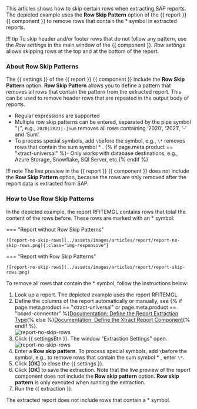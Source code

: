 
This articles shows how to skip certain rows when extracting SAP reports.<br>
The depicted example uses the **Row Skip Pattern** option of the {{ report }} {{ component }} to remove rows that contain the * symbol in extracted reports.

!!! tip
	To skip header and/or footer rows that do not follow any pattern, use the *Row settings* in the main window of the {{ component }}.
	*Row settings* allows skipping rows at the top and at the bottom of the report.

### About Row Skip Patterns

The {{ settings }} of the {{ report }} {{ component }} include the **Row Skip Pattern** option.
**Row Skip Pattern** allows you to define a pattern that removes all rows that contain the pattern from the extracted report.
This can be used to remove header rows that are repeated in the output body of reports.

- Regular expressions are supported
- Multiple row skip patterns can be entered, separated by the pipe symbol "`|`", e.g., `2020|2021|-|Sum` removes all rows containing ‘2020’, ‘2021’, ‘-‘ and ‘Sum’.
- To process special symbols, add `\`before the symbol, e.g., `\*` removes rows that contain the sum symbol * .
{% if page.meta.product == "xtract-universal" %}- Only works with database destinations, e.g., Azure Storage, Snowflake, SQl Server, etc.{% endif %}

!!! note
	The live preview in the {{ report }} {{ component }} does not include the **Row Skip Pattern** option, because the rows are only removed after the report data is extracted from SAP. 

### How to Use Row Skip Patterns

In the depicted example, the report RFITEMGL contains rows that total the content of the rows before. 
These rows are marked with an * symbol: <br>

=== "Report without Row Skip Patterns"
	
	![report-no-skip-rows](../assets/images/articles/report/report-no-skip-rows.png){:class="img-responsive"}

=== "Report with Row Skip Patterns"	
	
	![report-no-skip-rows](../assets/images/articles/report/report-skip-rows.png)

To remove all rows that contain the * symbol, follow the instructions below:

1. Look up a report. The depicted example uses the report RFITEMGL. 
2. Define the columns of the report automatically or manually, see {% if page.meta.product == "xtract-universal" or page.meta.product == "board-connector" %}[Documentation: Define the Report Extraction Type](../documentation/report/index.md/#define-the-report-extraction-type){% else %}[Documentation: Define the Xtract Report Component](../documentation/report/index.md/#define-the-xtract-report-component){% endif %}. <br>
![report-no-skip-rows](../assets/images/articles/report/report-skip-rows-preview.png)
3. Click {{ settingsBtn }}. The window "Extraction Settings" open.<br>
![report-no-skip-rows](../assets/images/articles/report/report-skip-rows-settings.png)
4. Enter a **Row skip pattern**. To process special symbols, add `\`before the symbol, e.g., to remove rows that contain the sum symbol * , enter `\*`. 
5. Click **[OK]** to close the {{ settings }}. 
5. Click **[OK]** to save the extraction. Note that the live preview of the report component does not include the **Row skip pattern** option. 
**Row skip pattern** is only executed when running the extraction.
6. Run the {{ extraction }}. 

The extracted report does not include rows that contain a * symbol.
